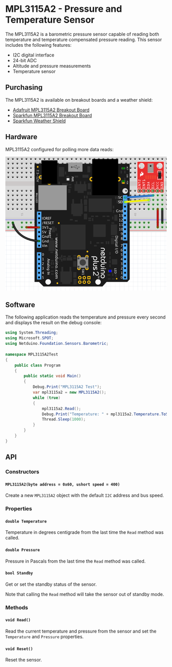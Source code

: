 # MPL3115A2 - Pressure and Temperature Sensor

The MPL3115A2 is a barometric pressure sensor capable of reading both temperature and temperature compensated pressure reading.  This sensor includes the following features:

* I2C digital interface
* 24-bit ADC
* Altitude and pressure measurements
* Temperature sensor

## Purchasing

The MPL3115A2 is available on breakout boards and a weather shield:

* [Adafruit MPL3115A2 Breakout Board](https://www.adafruit.com/product/1893)
* [Sparkfun MPL3115A2 Breakout Board](https://www.sparkfun.com/products/11084)
* [Sparkfun Weather Shield](https://www.sparkfun.com/products/13956)

## Hardware

MPL3115A2 configured for polling more data reads:

![MPL3115A2 on Breadboard in Polling Mode](MPL3115A2OnBreadboard.png)

## Software

The following application reads the temperature and pressure every second and displays the result on the debug console:

```csharp
using System.Threading;
using Microsoft.SPOT;
using Netduino.Foundation.Sensors.Barometric;

namespace MPL3115A2Test
{
    public class Program
    {
        public static void Main()
        {
            Debug.Print("MPL3115A2 Test");
            var mpl3115a2 = new MPL3115A2();
            while (true)
            {
                mpl3115a2.Read();
                Debug.Print("Temperature: " + mpl3115a2.Temperature.ToString("f2") + ", Pressure: " + mpl3115a2.Pressure.ToString("f2"));
                Thread.Sleep(1000);
            }
        }
    }
}
```

## API

### Constructors

#### `MPL3115A2(byte address = 0x60, ushort speed = 400)`

Create a new `MPL3115A2` object with the default `I2C` address and bus speed.

### Properties

#### `double Temperature`

Temperature in degrees centigrade from the last time the `Read` method was called.

#### `double Pressure`

Pressure in Pascals from the last time the `Read` method was called.

#### `bool Standby`

Get or set the standby status of the sensor.

Note that calling the `Read` method will take the sensor out of standby mode.

### Methods

#### `void Read()`

Read the current temperature and pressure from the sensor and set the `Temperature` and `Pressure` properties.

#### `void Reset()`

Reset the sensor.